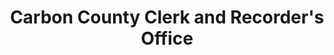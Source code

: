 ---
layout: repo
title: "Carbon County Clerk and Recorder's Office"
id: 16484
permalink: repos/16484/
---